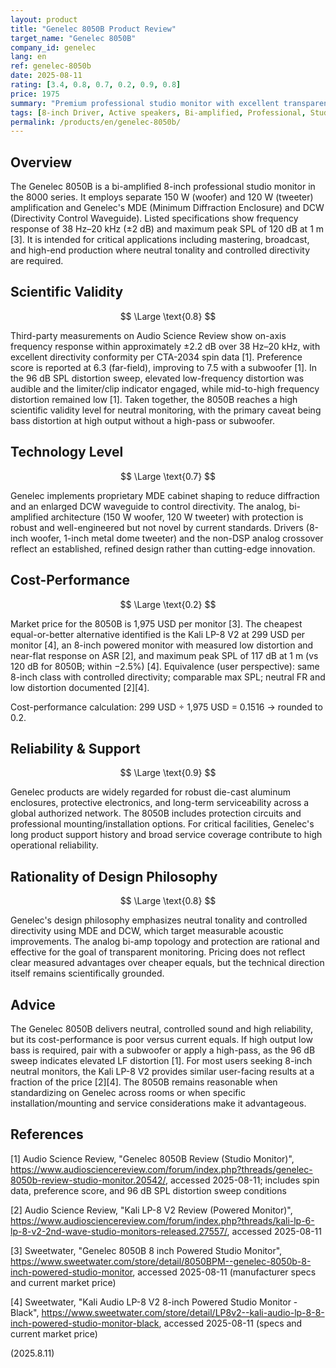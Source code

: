```yaml
---
layout: product
title: "Genelec 8050B Product Review"
target_name: "Genelec 8050B"
company_id: genelec
lang: en
ref: genelec-8050b
date: 2025-08-11
rating: [3.4, 0.8, 0.7, 0.2, 0.9, 0.8]
price: 1975
summary: "Premium professional studio monitor with excellent transparency but extremely poor cost-performance due to availability of equivalent-or-better alternatives at fraction of the price"
tags: [8-inch Driver, Active speakers, Bi-amplified, Professional, Studio monitors]
permalink: /products/en/genelec-8050b/
---
```

## Overview

The Genelec 8050B is a bi-amplified 8-inch professional studio monitor in the 8000 series. It employs separate 150 W (woofer) and 120 W (tweeter) amplification and Genelec's MDE (Minimum Diffraction Enclosure) and DCW (Directivity Control Waveguide). Listed specifications show frequency response of 38 Hz–20 kHz (±2 dB) and maximum peak SPL of 120 dB at 1 m [3]. It is intended for critical applications including mastering, broadcast, and high-end production where neutral tonality and controlled directivity are required.

## Scientific Validity

$$ \Large \text{0.8} $$

Third-party measurements on Audio Science Review show on-axis frequency response within approximately ±2.2 dB over 38 Hz–20 kHz, with excellent directivity conformity per CTA-2034 spin data [1]. Preference score is reported at 6.3 (far-field), improving to 7.5 with a subwoofer [1]. In the 96 dB SPL distortion sweep, elevated low-frequency distortion was audible and the limiter/clip indicator engaged, while mid-to-high frequency distortion remained low [1]. Taken together, the 8050B reaches a high scientific validity level for neutral monitoring, with the primary caveat being bass distortion at high output without a high-pass or subwoofer.

## Technology Level

$$ \Large \text{0.7} $$

Genelec implements proprietary MDE cabinet shaping to reduce diffraction and an enlarged DCW waveguide to control directivity. The analog, bi-amplified architecture (150 W woofer, 120 W tweeter) with protection is robust and well-engineered but not novel by current standards. Drivers (8-inch woofer, 1-inch metal dome tweeter) and the non-DSP analog crossover reflect an established, refined design rather than cutting-edge innovation.

## Cost-Performance

$$ \Large \text{0.2} $$

Market price for the 8050B is 1,975 USD per monitor [3]. The cheapest equal-or-better alternative identified is the Kali LP-8 V2 at 299 USD per monitor [4], an 8-inch powered monitor with measured low distortion and near-flat response on ASR [2], and maximum peak SPL of 117 dB at 1 m (vs 120 dB for 8050B; within −2.5%) [4]. Equivalence (user perspective): same 8-inch class with controlled directivity; comparable max SPL; neutral FR and low distortion documented [2][4].

Cost-performance calculation: 299 USD ÷ 1,975 USD = 0.1516 → rounded to 0.2.

## Reliability & Support

$$ \Large \text{0.9} $$

Genelec products are widely regarded for robust die-cast aluminum enclosures, protective electronics, and long-term serviceability across a global authorized network. The 8050B includes protection circuits and professional mounting/installation options. For critical facilities, Genelec's long product support history and broad service coverage contribute to high operational reliability.

## Rationality of Design Philosophy

$$ \Large \text{0.8} $$

Genelec's design philosophy emphasizes neutral tonality and controlled directivity using MDE and DCW, which target measurable acoustic improvements. The analog bi-amp topology and protection are rational and effective for the goal of transparent monitoring. Pricing does not reflect clear measured advantages over cheaper equals, but the technical direction itself remains scientifically grounded.

## Advice

The Genelec 8050B delivers neutral, controlled sound and high reliability, but its cost-performance is poor versus current equals. If high output low bass is required, pair with a subwoofer or apply a high-pass, as the 96 dB sweep indicates elevated LF distortion [1]. For most users seeking 8-inch neutral monitors, the Kali LP-8 V2 provides similar user-facing results at a fraction of the price [2][4]. The 8050B remains reasonable when standardizing on Genelec across rooms or when specific installation/mounting and service considerations make it advantageous.

## References

[1] Audio Science Review, "Genelec 8050B Review (Studio Monitor)", https://www.audiosciencereview.com/forum/index.php?threads/genelec-8050b-review-studio-monitor.20542/, accessed 2025-08-11; includes spin data, preference score, and 96 dB SPL distortion sweep conditions

[2] Audio Science Review, "Kali LP-8 V2 Review (Powered Monitor)", https://www.audiosciencereview.com/forum/index.php?threads/kali-lp-6-lp-8-v2-2nd-wave-studio-monitors-released.27557/, accessed 2025-08-11

[3] Sweetwater, "Genelec 8050B 8 inch Powered Studio Monitor", https://www.sweetwater.com/store/detail/8050BPM--genelec-8050b-8-inch-powered-studio-monitor, accessed 2025-08-11 (manufacturer specs and current market price)

[4] Sweetwater, "Kali Audio LP-8 V2 8-inch Powered Studio Monitor - Black", https://www.sweetwater.com/store/detail/LP8v2--kali-audio-lp-8-8-inch-powered-studio-monitor-black, accessed 2025-08-11 (specs and current market price)

(2025.8.11)